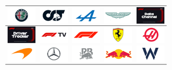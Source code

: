 | ![](https://raw.githubusercontent.com/RevGear/logo/master/Other/Formula1/Alfa-Romeo.png) | ![](https://raw.githubusercontent.com/RevGear/logo/master/Other/Formula1/Alpha-Tauri.png) | ![](https://raw.githubusercontent.com/RevGear/logo/master/Other/Formula1/Alpine.png) | ![](https://raw.githubusercontent.com/RevGear/logo/master/Other/Formula1/Aston-Martin.png) | ![](https://raw.githubusercontent.com/RevGear/logo/master/Other/Formula1/Data-Channel.png) | 
|:---:|:---:|:---:|:---:|:---:| 
| ![](https://raw.githubusercontent.com/RevGear/logo/master/Other/Formula1/Driver-Tracker.png) | ![](https://raw.githubusercontent.com/RevGear/logo/master/Other/Formula1/F1-TV.png) | ![](https://raw.githubusercontent.com/RevGear/logo/master/Other/Formula1/F1.png) | ![](https://raw.githubusercontent.com/RevGear/logo/master/Other/Formula1/Ferrari.png) | ![](https://raw.githubusercontent.com/RevGear/logo/master/Other/Formula1/Haas.png) | 
| ![](https://raw.githubusercontent.com/RevGear/logo/master/Other/Formula1/McLaren.png) | ![](https://raw.githubusercontent.com/RevGear/logo/master/Other/Formula1/Mercedes.png) | ![](https://raw.githubusercontent.com/RevGear/logo/master/Other/Formula1/Racing-Bulls.png) | ![](https://raw.githubusercontent.com/RevGear/logo/master/Other/Formula1/Red-Bull.png) | ![](https://raw.githubusercontent.com/RevGear/logo/master/Other/Formula1/Williams.png) | 

